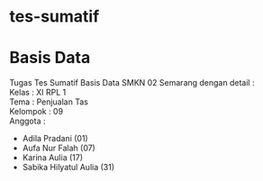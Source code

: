 # tes-sumatif
# Basis Data
Tugas Tes Sumatif Basis Data SMKN 02 Semarang dengan detail :
<br>
Kelas : XI RPL 1 <br>
Tema  : Penjualan Tas <br>
Kelompok : 09 <br>
Anggota  :
* Adila Pradani         (01)
* Aufa Nur Falah        (07)
* Karina Aulia          (17)
* Sabika Hilyatul Aulia (31)
